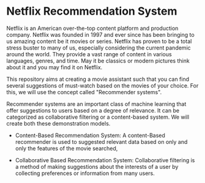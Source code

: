 # Netflix Recommendation System

Netflix is an American over-the-top content platform and production company. Netflix was founded in 1997 and ever since has been bringing to us amazing content be it movies or series. Netflix has proven to be a total stress buster to many of us, especially considering the current pandemic around the world. They provide a vast range of content in various languages, genres, and time. 
May it be classics or modern pictures think about it and you may find it on Netflix.

This repository aims at creating a movie assistant such that you can find several suggestions of must-watch based on the movies of your choice. 
For this, we will use the concept called "Recommender systems".

Recommender systems are an important class of machine learning that offer suggestions to users based on a degree of relevance. 
It can be categorized as collaborative filtering or a content-based system. We will create both these demonstration models.

- Content-Based Recommendation System:
A content-Based recommender is used to suggested relevant data based on only and only the features of the movie searched, 

- Collaborative Based Recommendation System:
Collaborative filtering is a method of making suggestions about the interests of a user by collecting preferences or information from 
many users.


